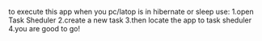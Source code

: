 to execute this app when you pc/latop is in hibernate or sleep use:
1.open Task Sheduler
2.create a new task
3.then locate the app to task sheduler
4.you are good to go!
